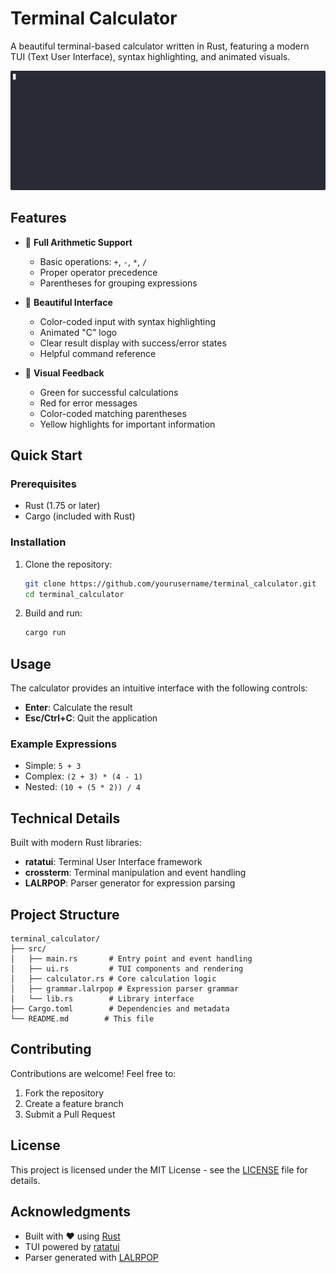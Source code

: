 # Terminal Calculator

A beautiful terminal-based calculator written in Rust, featuring a modern TUI (Text User Interface), syntax highlighting, and animated visuals.

![Terminal Calculator Demo](demo.gif)

## Features

- 🧮 **Full Arithmetic Support**
  - Basic operations: `+`, `-`, `*`, `/`
  - Proper operator precedence
  - Parentheses for grouping expressions

- 🎨 **Beautiful Interface**
  - Color-coded input with syntax highlighting
  - Animated "C" logo
  - Clear result display with success/error states
  - Helpful command reference

- 🌈 **Visual Feedback**
  - Green for successful calculations
  - Red for error messages
  - Color-coded matching parentheses
  - Yellow highlights for important information

## Quick Start

### Prerequisites

- Rust (1.75 or later)
- Cargo (included with Rust)

### Installation

1. Clone the repository:
   ```bash
   git clone https://github.com/yourusername/terminal_calculator.git
   cd terminal_calculator
   ```

2. Build and run:
   ```bash
   cargo run
   ```

## Usage

The calculator provides an intuitive interface with the following controls:

- **Enter**: Calculate the result
- **Esc/Ctrl+C**: Quit the application

### Example Expressions

- Simple: `5 + 3`
- Complex: `(2 + 3) * (4 - 1)`
- Nested: `(10 + (5 * 2)) / 4`

## Technical Details

Built with modern Rust libraries:
- **ratatui**: Terminal User Interface framework
- **crossterm**: Terminal manipulation and event handling
- **LALRPOP**: Parser generator for expression parsing

## Project Structure

```
terminal_calculator/
├── src/
│   ├── main.rs       # Entry point and event handling
│   ├── ui.rs         # TUI components and rendering
│   ├── calculator.rs # Core calculation logic
│   ├── grammar.lalrpop # Expression parser grammar
│   └── lib.rs        # Library interface
├── Cargo.toml        # Dependencies and metadata
└── README.md        # This file
```

## Contributing

Contributions are welcome! Feel free to:
1. Fork the repository
2. Create a feature branch
3. Submit a Pull Request

## License

This project is licensed under the MIT License - see the [LICENSE](LICENSE) file for details.

## Acknowledgments

- Built with ❤️ using [Rust](https://www.rust-lang.org/)
- TUI powered by [ratatui](https://github.com/tui-rs-revival/ratatui)
- Parser generated with [LALRPOP](https://github.com/lalrpop/lalrpop)
